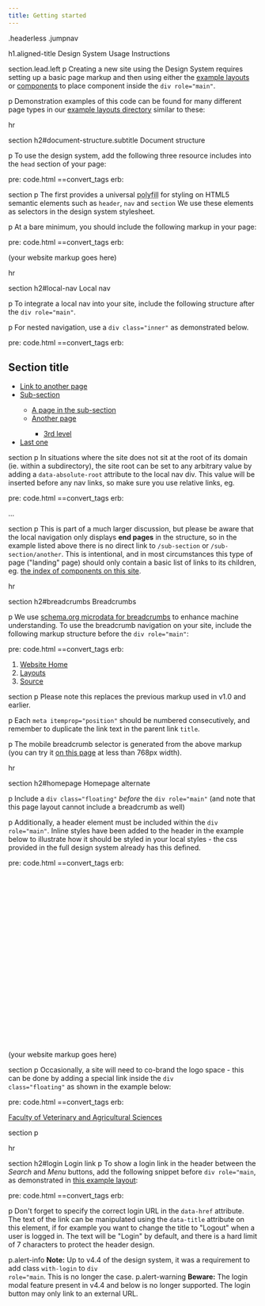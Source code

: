 ```yaml
---
title: Getting started
---
```

.headerless
.jumpnav

h1.aligned-title Design System Usage Instructions

section.lead.left
  p Creating a new site using the Design System requires setting up a basic page markup and then using either the <a href="/layouts">example layouts</a> or <a href="/components">components</a> to place component inside the <code>div role="main"</code>.

p Demonstration examples of this code can be found for many different page types in our <a href="/layouts">example layouts directory</a> similar to these:

hr

section
  h2#document-structure.subtitle Document structure

  p To use the design system, add the following three resource includes into the <code>head</code> section of your page:

pre: code.html
  ==convert_tags
    erb:
      <!--[if lt IE 9]><script src="//oss.maxcdn.com/libs/html5shiv/3.7.0/html5shiv.js"></script><![endif]-->
      <link rel="stylesheet" href="//d2h9b02ioca40d.cloudfront.net/<%=opts[:version]%>/uom.css">
      <script src="//d2h9b02ioca40d.cloudfront.net/<%=opts[:version]%>/uom.js"></script>

section
  p The first provides a universal <abbr title="Reproduce modern functionality in older browser">polyfill</abbr> for styling on HTML5 semantic elements such as <code>header</code>, <code>nav</code> and <code>section</code> We use these elements as selectors in the design system stylesheet.

  p At a bare minimum, you should include the following markup in your page:

pre: code.html
  ==convert_tags
    erb:
      <!DOCTYPE html>
      <html lang="en" class="no-js">
      <head>
        <meta charset="utf-8" />
        <meta content="width=device-width, initial-scale=1.0" name="viewport" />
        <meta content="IE=edge" http-equiv="X-UA-Compatible" />
        <title> (any page title) </title>
        <!--[if lt IE 9]><script src="//oss.maxcdn.com/libs/html5shiv/3.7.0/html5shiv.js"></script><![endif]-->
        <link rel="stylesheet" href="//d2h9b02ioca40d.cloudfront.net/<%=opts[:version]%>/uom.css">
        <script src="//d2h9b02ioca40d.cloudfront.net/<%=opts[:version]%>/uom.js"></script>
      </head>
      <body>
        <div class="uomcontent">
          <div class="page-inner">
            <div role="main">
              (your website markup goes here)
            </div>
          </div>
        </div>
      </body>
      </html>

hr

section
  h2#local-nav Local nav

  p To integrate a local nav into your site, include the following structure after the <code>div role="main"</code>.

  p For nested navigation, use a <code>div class="inner"</code> as demonstrated below.

pre: code.html
  ==convert_tags
    erb:
      <div id="sitemap" role="navigation">
        <h2>Section title</h2>
        <ul>
          <li>
            <a href="/another">Link to another page</a>
          </li>
          <li>
            <a href="/sub-section">Sub-section</a>
            <div class="inner">
              <ul>
                <li>
                  <a href="/sub-section/a-page">A page in the sub-section</a>
                </li>
                <li>
                  <a href="/sub-section/another">Another page</a>
                  <div class="inner">
                    <ul>
                      <li>
                        <a href="/sub-section/another/another">3rd level</a>
                      </li>
                    </ul>
                  </div>
                </li>
              </ul>
            </div>
          </li>
          <li><a href="/last-one">Last one</a></li>
        </ul>
      </div>

section
  p In situations where the site does not sit at the root of its domain (ie. within a subdirectory), the site root can be set to any arbitrary value by adding a <code>data-absolute-root</code> attribute to the local nav div. This value will be inserted before any nav links, so make sure you use relative links, eg.

pre: code.html
  ==convert_tags
    erb:
      <div id="sitemap" role="navigation" data-absolute-root="/sitehome">
      ...
      </div>

section
  p This is part of a much larger discussion, but please be aware that the local navigation only displays <strong>end pages</strong> in the structure, so in the example listed above there is no direct link to <code>/sub-section</code> or <code>/sub-section/another</code>. This is intentional, and in most circumstances this type of page ("landing" page) should only contain a basic list of links to its children, eg. <a href="/components">the index of components on this site</a>.

hr

section
  h2#breadcrumbs Breadcrumbs

  p We use <a href="http://schema.org/itemListElement">schema.org microdata for breadcrumbs</a> to enhance machine understanding. To use the breadcrumb navigation on your site, include the following markup structure before the <code>div role="main"</code>:

pre: code.html
  ==convert_tags
    erb:
      <ol class="page-local-history" itemscope="" itemtype="http://schema.org/BreadcrumbList">
        <li class="root" itemprop="itemListElement" itemscope="" itemtype="http://schema.org/ListItem">
          <a href="/" title="Website Home" itemprop="item">
            <span itemprop="name">Website Home</span>
          </a>
          <meta content="1" itemprop="position" />
        </li>
        <li itemprop="itemListElement" itemscope="" itemtype="http://schema.org/ListItem">
          <a href="/layouts" itemprop="item" title="Layouts">
            <span itemprop="name">Layouts</span>
          </a>
          <meta content="2" itemprop="position" />
        </li>
        <li class="last" itemprop="itemListElement" itemscope="" itemtype="http://schema.org/ListItem">
          <a href="" itemprop="item" title="Source">
            <span itemprop="name">Source</span>
          </a>
          <meta content="3" itemprop="position" />
        </li>
      </ol>

section
  p Please note this replaces the previous markup used in v1.0 and earlier.

  p Each <code>meta itemprop="position"</code> should be numbered consecutively, and remember to duplicate the link text in the parent link <code>title</code>.

  p The mobile breadcrumb selector is generated from the above markup (you can try it <a href="#top">on this page</a> at less than 768px width).

hr

section
  h2#homepage Homepage alternate

  p Include a <code>div class="floating"</code> *before* the <code>div role="main"</code> (and note that this page layout cannot include a breadcrumb as well)

  p Additionally, a header element must be included within the <code>div role="main"</code>. Inline styles have been added to the header in the example below to illustrate how it should be styled in your local styles - the css provided in the full design system already has this defined.

pre: code.html
  ==convert_tags
    erb:
      <div class="floating"></div>
      <div role="main">
        <header style="background-image:url(//d2h9b02ioca40d.cloudfront.net/templates/0.1/components/globals/bg-banner-2edd2279a97e316344e7831983ef6868.jpg);background-size:cover;min-height:300px"></header>
        (your website markup goes here)
      </div>

section
  p Occasionally, a site will need to co-brand the logo space - this can be done by adding a special link inside the <code>div class="floating"</code> as shown in the example below:

pre: code.html
  ==convert_tags
    erb:
      <div class="floating">
        <a class="page-header-home" href="/">Faculty of Veterinary and Agricultural Sciences</a>
      </div>

section
  p
    <img src="/assets/fvas-header.jpg" alt="">

hr

section
  h2#login Login link
  p To show a login link in the header between the <em>Search</em> and <em>Menu</em> buttons, add the following snippet before <code>div role="main</code>, as demonstrated in <a href="/layouts/with-login">this example layout</a>:

  pre: code.html
    ==convert_tags
      erb:
        <div class="page-local-login" data-href="/login"></div>

  p Don't forget to specify the correct login URL in the <code>data-href</code> attribute. The text of the link can be manipulated using the <code>data-title</code> attribute on this element, if for example you want to change the title to "Logout" when a user is logged in. The text will be "Login" by default, and there is a hard limit of 7 characters to protect the header design.

  p.alert-info <strong>Note:</strong> Up to v4.4 of the design system, it was a requirement to add class <code>with-login</code> to <code>div role="main</code>. This is no longer the case.
  p.alert-warning <strong>Beware:</strong> The login modal feature present in v4.4 and below is no longer supported. The login button may only link to an external URL.
